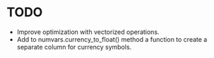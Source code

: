# TODO

- Improve optimization with vectorized operations.
- Add to numvars.currency_to_float() method a function to create a separate column for currency symbols.